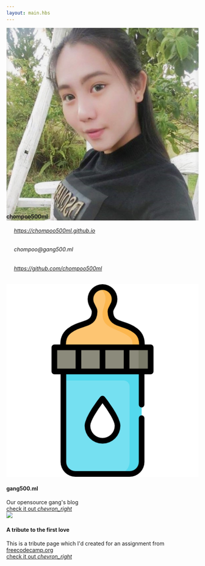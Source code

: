 ```yaml
---
layout: main.hbs
---
```

<div class="portfolio mdl-grid">

<div class="mdl-cell mdl-cell--12-col mdl-card mdl-shadow--2dp">

<div class="mdl-card__title mdl-color-text--grey-50">
<img class="avatar" src="images/chom.jpg" />
</div>

<div class="mdl-card__supporting-text meta mdl-color-text--teal">
<div style="margin: -42px auto 0;"><h4>chompoo500ml</h4></div>
</div>

<div class="mdl-card__supporting-text">
<div style="margin:auto;">
<h6><i class="far fa-compass fa-2x mdl-color-text--grey-700 center-valign"></i>&nbsp;&nbsp;&nbsp;&nbsp;&nbsp;<a href="https://chompoo500ml.github.io/">https://chompoo500ml.github.io</a></h6>
<h6><i class="far fa-envelope fa-2x mdl-color-text--grey-700 center-valign"></i>&nbsp;&nbsp;&nbsp;&nbsp;&nbsp;chompoo@gang500.ml</h6>
<h6><i class="fab fa-github-alt fa-2x mdl-color-text--grey-700 center-valign"></i>&nbsp;&nbsp;&nbsp;&nbsp;&nbsp;<a href="https://github.com/chompoo500ml">https://github.com/chompoo500ml</a></h6>
</div>
</div>

</div>



<div class="mdl-cell mdl-cell--6-col mdl-cell--12-col-tablet mdl-cell--12-col-phone mdl-card mdl-shadow--2dp">
  <div class="mdl-card__media center-halign">
    <a href="https://gang500.ml" target="_blank"><img src="images/gang500ml.png"></a>
  </div>
  <div class="mdl-card__title">
     <h4 class="mdl-card__title-text">gang500.ml</h4>
  </div>
  <div class="mdl-card__supporting-text">
    <span class="mdl-typography--font-light mdl-typography--subhead">Our opensource gang's blog</span>
  </div>
  <div class="mdl-card__actions">
     <a class="mdl-button mdl-js-button mdl-typography--text-uppercase" href="https://gang500.ml" target="_blank">
       check it out
       <i class="material-icons">chevron_right</i>
     </a>
  </div>
</div>

<div class="mdl-cell mdl-cell--6-col mdl-cell--12-col-tablet mdl-cell--12-col-phone mdl-card mdl-shadow--2dp">
  <div class="mdl-card__media center-halign mdl-color--white">
    <a href="https://codepen.io/chompoo500ml/full/MVLbaY/" target="_blank"><img src="https://images.unsplash.com/photo-1496156555893-ce6408188e2c?ixlib=rb-0.3.5&q=80&fm=jpg&crop=entropy&cs=tinysrgb&w=1080&fit=max&ixid=eyJhcHBfaWQiOjF9&s=b51be5740aa24d93cd7e48772b772220"></a>
  </div>
  <div class="mdl-card__title">
     <h4 class="mdl-card__title-text">A tribute to the first love</h4>
  </div>
  <div class="mdl-card__supporting-text">
    <span class="mdl-typography--font-light mdl-typography--subhead">This is a tribute page which I'd created for an assignment from <a href="https://freecodecamp.org">freecodecamp.org</a></span>
  </div>
  <div class="mdl-card__actions">
     <a class="mdl-button mdl-js-button mdl-typography--text-uppercase" href="https://codepen.io/chompoo500ml/full/MVLbaY/" target="_blank">
       check it out
       <i class="material-icons">chevron_right</i>
     </a>
  </div>
</div>




</div>

